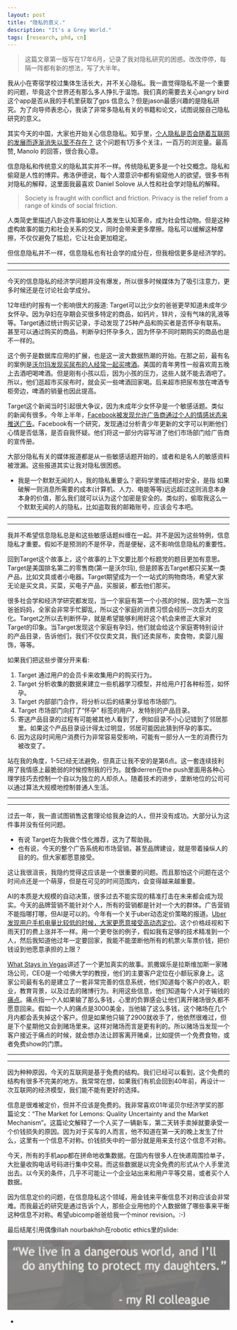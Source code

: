 ```yaml
---
layout: post
title: "隐私的意义."
description: "It's a Grey World."
tags: [research, phd, cn]
---
```


> 这篇文章第一版写在17年6月，记录了我对隐私研究的困惑。改改停停，每隔一阵都有新的想法，写了大半年。

我从小在寄宿学校过集体生活长大，并不关心隐私。我一直觉得隐私不是一个重要的问题，毕竟这个世界还有那么多人挣扎于温饱。我们真的需要去关心angry bird这个app是否从我的手机里获取了gps 信息么？但是jason最感兴趣的是隐私研究。为了向导师表忠心，我读了非常多隐私有关的书籍和论文，试图说服自己隐私研究的意义。

其实今天的中国，大家也开始关心信息隐私。知乎里，[个人隐私是否会随着互联网的发展而逐渐消失以至不存在？](https://www.zhihu.com/question/38523233) 这个问题有1万多个关注，一百万的浏览量。最高赞, Manolo 的回答，很合我心意。

信息隐私和传统意义的隐私其实并不一样。传统隐私更多是一个社交概念。隐私和偷窥是人性的博弈。弗洛伊德说，每个人潜意识中都有偷窥他人的欲望。很多书有对隐私的解释，这里面我最喜欢 Daniel Solove 从人性和社会学对隐私的解释。

> Society is fraught with conflict and friction. Privacy is the relief from a range of kinds of social friction.

人类简史里描述八卦这件事如何让人类发生认知革命，成为社会性动物。但是这种虚构故事的能力和社会关系的交叉，同时会带来更多摩擦。隐私可以缓解这种摩擦，不仅仅避免了尴尬，它让社会更加稳定。

但信息隐私并不一样，信息隐私也有社会学的成分在，但我相信更多是经济学的。


---
---

今天的信息隐私的经济学问题并没有爆发，所以很多时候媒体为了吸引注意力，更多时候还是在讨论社会学成分。

12年纽约时报有一个影响很大的报道: Target可以比少女的爸爸更早知道未成年少女怀孕。因为孕妇在孕期会买很多特定的商品，如钙片，锌片，没有气味的乳液等等。Target通过统计购买记录，手动发现了25种产品和购买者是否怀孕有联系。甚至可以通过购买的商品，判断孕妇怀孕多久，因为怀孕不同时期购买的商品也是不一样的。

这个例子是数据库应用的扩展，也是这一波大数据热潮的开始。在那之前，最有名的案例是[沃尔玛发现买尿布的人经常一起买啤酒](https://www.theregister.co.uk/2006/08/15/beer_diapers/)。美国的青年男性一般喜欢周五晚上去酒吧喝啤酒。但是刚有小孩以后，因为小孩的压力，这些人就不能去酒吧了。所以，他们逛超市买尿布时，就会买一些啤酒回家喝。后来超市把尿布放在啤酒专柜旁边，啤酒的销量也因此提高。

Target这个新闻当时引起很大争议，因为未成年少女怀孕是一个敏感话题。类似的新闻有很多。今年上半年，[Facebook被发现允许广告商通过个人的情感状态来推送广告](https://www.theguardian.com/technology/2017/may/01/facebook-advertising-data-insecure-teens)。Facebook有一个研究，发现通过分析青少年更新的文字可以判断他们心情是否低落，是否自我怀疑。他们将这一部分内容写进了他们市场部门给广告商的宣传册。

大部分隐私有关的媒体报道都是从一些敏感话题开始的，或者和是名人的敏感资料被泄漏。这些报道其实让我对隐私很困惑。

- 我是一个默默无闻的人，我的隐私重要么？密码学里描述相对安全，是指 如果破解一则消息所需要的成本(计算机、人力、电能等等)远远超过这则消息本身本身的价值，那么我们就可以认为这个加密是安全的。类似的，偷取我这么一个默默无闻的人的隐私，比如盗取我的邮箱账号，应该会亏本吧。


---
---


我并不希望信息隐私总是和这些敏感话题纠缠在一起。并不是因为这些特例，信息隐私才重要。假如不是预测的不是怀孕，而是便秘，这不影响信息隐私的重要性。

回到Target这个故事上，这个故事的上下文要比那个标题党的题目更加有意思。Target是美国排名第二的零售商(第一是沃尔玛), 但是顾客去Target都只买某一类产品，比如文具或者小电器。Target期望成为一个一站式的购物商场，希望大家无论是买文具，买菜，买电子产品，买服装，都去他们那买。

很多社会学和经济学研究都发现，当一个家庭有第一个小孩的时候，因为第一次当爸爸妈妈，全家会非常手忙脚乱，所以这个家庭的消费习惯会经历一次巨大的变化。Target之所以去判断怀孕，就是希望能够利用好这个机会来修正大家对Target的印象。当Target发现这个家庭有孕妇，他们就会给这个家庭寄特别设计的产品目录，告诉他们，我们不仅仅卖文具，我们还卖尿布，卖食物，卖婴儿服饰，等等。


如果我们把这些步骤分开来看:

1. Target 通过用户的会员卡来收集用户的购买行为。
2. Target 分析收集的数据来建立一些机器学习模型，并给用户打各种标签，如怀孕。
3. Target 内部部门合作，将分析以后的结果分享给市场部门。
4. Target 市场部门向打了“怀孕” 标签的用户，发特别的产品目录。
5. 寄送产品目录的过程有可能被其他人看到了，例如目录不小心记错到了邻居那里。如果这个产品目录设计得太过明显，邻居可能因此猜到怀孕的事实。
6. 因为这段时间用户消费行为非常容易受影响，可能有一部分人一生的消费行为被改变了。


站在我的角度，1-5已经无法避免，但真正让我不安的是第6点。这一套连续技利用了我情感上最脆弱的时候控制我的行为。就像derren在the push里面用各种心理学技巧去控制一个自以为独立的人却杀人。随着技术的进步，垄断地位的公司可以通过算法大规模地控制普通人生活。

---
---


过去一年，我一直试图销售这套理论给我身边的人，但并没有成功。大部分认为这件事并没有任何问题。

- 有说 Target在为我做个性化推荐，这为了帮助我。
- 也有说，今天的整个广告系统和市场营销，甚至品牌建设，就是带着操纵人的目的的。但大家都愿意接受。

这让我很沮丧，我隐约觉得这应该是一个很重要的问题。而且那怕这个问题在这个时间点还是一个萌芽，但是在可见的时间范围内，会变得越来越重要。

AI的本质是大规模的自动决策，很多过去不能实现的精准打击在未来都会成为现实。今天的品牌营销不能针对个人，所有的营销都是针对一个大的群体。广告营销不能指哪打哪，但AI是可以的。今年有一个关于uber动态定价策略的报道。[Uber发现用户手机电量比较低的时候，大家更愿意接受高动态定价](https://www.forbes.com/sites/amitchowdhry/2016/05/25/uber-low-battery/#6618b9cc74b3)。这个价格歧视和下雨天打的费上涨并不一样。用一个更夸张的例子，假如我有足够的技术精准到一个人，然后我知道他过年一定要回家，我能不能垄断他所有的机票火车票价钱，把价钱设到他愿意承担的上限？

[What Stays in Vegas](https://www.amazon.com/What-Stays-Vegas-Personal-Lifeblood/dp/1610396391)讲述了一个更加真实的故事。凯撒娱乐是拉斯维加斯一家赌场公司，CEO是一个哈佛大学的教授，他们的主要客户定位在小额玩家身上。这家公司最有名的是建立了一套非常完善的信息系统，他们知道每个客户的收入，职业，教育背景，以及过去的赌博行为。利用这些信息，他们知道每个人对于输钱的[痛点](https://www.smartbrief.com/original/2017/08/dangers-corporations-and-big-data)。痛点指一个人如果输了那么多钱，心里的负罪感会让他们离开赌场很久都不愿意回来。假如一个人的痛点是3000美金，当他输了这么多钱，这个赌场在几个月内都会丢失掉这个客户。但是如果他只输了2900就收手了，他依然很难过，但是下个星期他又会到赌场里来。这样对赌场而言是更有利的。所以赌场当发现一个客户接近于痛点的时候，就会想办法让顾客离开赌桌，比如提供一个免费食物，或者免费show的门票。


---
---

因为种种原因，今天的互联网是基于免费的结构。我们已经可以看到，这个免费的结构有很多不完美的地方。我常常在想，如果我们有机会回到40年前，再设计一次互联网的经济模型，我们能不能有更好的选择。

信息是很难被定价，但并不应该是免费的。我非常喜欢01年诺贝尔经济学奖的那篇论文：“The Market for Lemons: Quality Uncertainty and the Market Mechanism”。这篇论文解释了一个人买了一辆新车，第二天转手卖掉就要承受一个价钱损失的原因。因为对于买车的人而言，他不知道在第一天的晚上发生了什么，这里有一个信息不对称。价钱损失中的一部分就是用来支付这个信息不对称。

今天，所有的手机app都在拼命地收集数据。在国内有很多人在快递周围捡单子，大批量收购电话号码进行集中交易。而这些数据是以完全免费的形式从个人手里流出去。以今天的条件，几乎不可能让一个企业站出来和用户平等交易，或者买个人数据。

因为信息定价的问题，在信息隐私这个领域，用金钱来平衡信息不对称应该会非常难。而我最近的研究是通过告诉个人，那些企业用他的个人数据做了哪些事来平衡这种信息不对称。希望ubicomp爸爸给我一个minor revision。:-)


最后结尾引用偶像illah nourbakhsh在robotic ethics里的slide:

<img src="/resources/dangerous_world.png" alt="dangerous_world"/>



<!-- 这些问题都让我非常排斥隐私研究，我不能去一个不能说服自己的研究。那么多聪明的人都觉得隐私很重要，我可能比更多人固执一些，但我肯定没很多人在过去的一年，我涉猎了非常多计算机以外的论文，横跨很多领域，法律，经济，政治，乃至历史。在这些书里，我最喜欢的对于privacy的解释，来自于 -->




<!-- 以至于jason也一直不能说服我去投入隐私研究。过去两年，我读各个领域的书和论文， -->

<!-- 而今天隐私是一个非常重要的问题所有人都在关心为什么隐私 -->
<!-- 这解决了我的第一个问题，隐私要比尴尬更加重要一点。 -->


<!-- 思考的结果没有让我恍然大悟，相反，这个观点是老生常谈。 -->

<!-- <img src="/resources/privacy_tech_market_legal_social.png" alt="privacy tech market legal social"/> -->

<!-- 我不喜欢这个观点因为觉得这是一套官腔的说法，让四个领域都有了踢皮球的机会。我觉得隐私问题应该有一个很理性的解决方法。我挣扎了两年，直到最近重新捡起我一开始看的那些论文，我开始和这个领域妥协，可能他们是对的。我可能就是那个phd comics里重复出现的无知又野心勃勃的博士生。 -->

<!-- <img src="/resources/phd_self_expect.gif" alt="phd self expectation"/> -->

<!-- # 什么是隐私？ -->

<!-- 龌龊事的保护罩，更好的办法难道不是不去 -->

<!-- - 究竟什么是隐私？如果隐私是为了隐藏自己做下的龌龊事，更好的办法难道不是不要去做这件事？就像03年冯小刚的电影“手机”，隐私并不是婚外情的保护罩。又或者 -->
<!-- 只要你对自己的肯定不至于廉价到需通过与他人比较才可获得即可。这似乎更多是一个教育问题，而不是隐私问题。 -->
- 

<!-- 如果隐私是为了隐藏自己做下的龌龊事，如果隐私 -->



<!-- 这些报道和我的经历让我对隐私这件事 -->



<!-- 很长一段时间我很困惑，那普通人的隐私是否重要？如果隐私被侵犯，产生的后果就是一些尴尬。那么普通人的隐私是否值得被保护？就像加密学里面的对安全的定义，如果突破一个密码的代价超过这个这个秘密保护的财物的价值，那么这个保护就是安全的。那么如果我只是一个，又有谁愿意侵犯我的隐私呢？就像16年底，当时和yuanchuan讨论，最后总结，大部分问题如果我的邮箱泄漏，对我造成最大的影响还是那些安全问题，比如我的银行账号，我的财务安全。但是，那些我去了哪里，我的机票行程，对于我这样一个默默无闻的人，这些可能都不重要。。如果放在更大的角度下，对于很多温饱都还没解决的地方，关注吃饱穿暖是不是要比这些尴尬的高级需求更加重要？那么，我们为什么还有那么多研究要去关心，我的angry bird 是否要从我的手机里获取gps 信息？ -->

<!-- 这里有三个问题，隐私如果只是尴尬，这样的问题，算是一个重要的问题么？普通人的隐私是否值得保护。那些所谓的信息是否那么重要？ -->

<!-- 这些问题都让我非常排斥隐私研究，我不能去一个不能说服自己的研究。那么多聪明的人都觉得隐私很重要，我可能比更多人固执一些，但我肯定没很多人在过去的一年，我涉猎了非常多计算机以外的论文，横跨很多领域，法律，经济，政治，乃至历史。在这些书里，我最喜欢的对于privacy的解释，来自于 Daniel Solove 的  “A Taxonomy of Privacy”，从人性和社会学的解释。 -->

<!-- > Society is fraught with conflict and friction. Privacy is the relief from a range of kinds of social friction. -->



<!-- 信息不对称 -->


<!-- 但改改停停，，最后发现的结论其实早就在Jason十多年的job talk里面表述过。jason是信息隐私研究里的专家， -->


<!-- 到下半年，facebook主动宣传了另外一个故事，facebook可以通过检测未成年用户的心情，来预测[自杀倾向](https://www.washingtonpost.com/news/the-switch/wp/2017/11/27/facebook-is-using-ai-to-try-to-prevent-suicide/?utm_term=.0fd95dbb7b3e)。 -->


<!-- 
普通人的信息隐私

我并不明白普通人的隐私是否有那么大的价值。在整个计算机有很多

隐私的意义

但是难的是 -->

<!-- 
同样的技术出现在了正反两个故事里。很多人会说, 技术是中性的，可以用来作恶，也可以用来行善，关键看怎么用。我不喜欢这个观点。隐私的概念是如此模糊，即便有美好的意愿，并不一定就导向好的结果。坏人做坏事不可怕，因为坏人一旦暴露，就不能继续做坏事。我更担心的是好人做坏事，还以为自己在做好事。
 -->

<!-- 
无论东方世界还是西方世界，大部分隐私的媒体报道总是和敏感话题纠缠


大部分隐私的媒体报道总是和敏感话题纠缠在一起，或者和名人结合在一起。

我以前隐私是一个第一世界问题，

一直到最近，我几乎每周和jason的讨论都会涉及到。因为在集体主义盛行的西方，隐私确实不是最重要的部分。

在我怼jason的时候，大部分时候说privacy是first world problem. 

我日常怼jason的话里面， -->

<!-- 
我也不喜欢这些报道，把隐私和敏感话题纠缠在一起。并不是因为这些敏感特例，隐私才重要。假如

隐私这个问题，从来就是一个模糊的概念。


即便没有这些案例


我不知道未来这样的事情会不会发生

 -->




<!-- ==== -->


<!-- 

> What happens here stays here.       Slogan of Las Vegas

"这个世界正在变得前所未有的危险。"


我们的隐私研究

我觉得隐私的研究要解决两个问题。一个是好人做坏事。



中国其实处在一个很危险的情况下，在商业环境里面，不应该有一个电商在这么大的规模上垄断。

，买电子
对于自己公司更大的期望


我们理想的世界是这个互联网是收费的互联网，我们看的每一个内容都要付钱，同样的，给我们推送的每一个广告都要付给我们钱。这样我们也可以构造出一个不一样的隐私世界。


这一套连续技cover了美国隐私法律里面完整的隐私定义。从collection=》invading。

最常见的观点是技术本身是中性的，关键看人怎么用。但怎么用才往正面走并不是那么一清二白。
 -->



<!-- 我大部分时候觉得是应该拥抱这些技术改变的。就像人类进化一样，我们需要大量的试错成本。而且今天的我们也承担的起这些试错成本。我们不可能不犯错，我们真正需要的是不断的监管和自我反省，发现自己的错误。当错误发生的时候，有能力去改掉这些错误。 -->


<!-- 我对于这些 -->

<!-- 往好了用就是好，往坏了用就是坏。但是这个世界有太多的灰色地带。不是我们需要 -->

<!-- 最终解决所有问题最好的办法就是改善教育，把所有人教育成好人。但是这里面 -->

<!-- 往好了用

最常见的说法是技术本身是中立的，关键是看人怎么用。好人用就是好，坏人用就是坏。解决这个世界最好的办法，就是把所有人教育成好人。这里面归根到底，是动机。是好的动机，还是坏的动机？




隐私的研究有两部分，一方面是要发现坏人做坏事，另外一方面也要监管那些好人做的好事是否会有坏的影响。

类似的还有facebook可以在青少年心情低落的时候，给他们推送广告。



类似的还有很多，比如uber可以根据你的手机电池来决定你的surge prive，facebook可以在青少年心情低落的时候给他们推送广告。


我其实一直不喜欢所有和privacy有关的新闻以这种方式出现。类似的还有，uber可以根据你的收集电池来决定你的电池水平，facebook 可以在青少年心情低落的时候给他们推送广告。因为这些都挑了一些比较极端的例子，比如未成年怀孕少年，沉迷社交网络的青少年，等等。但是即便没有这些例子，隐私依然很重要。
我并不喜欢这种阴谋论的推断。今天的监管体系下，很少有公司能够肆意妄为。比如facebook没有动力去做这样的广告，除非法律和环境都已经成熟。uber也不敢冒天下之大不韪去用电池信息去做那些预测。


相反，真正的问题不是这些。这个世界开始变得越来越危险，不是因为机器可以像人一样思考，而是人像机器一样思考。


我对target那个例子有着和jason完全不一样的理解。

隐私在今天还是一个未来的问题。假如一个问题最严重的是100分，今天 温饱可能是30分，但是隐私只有1分，而手机上面的location data 只有0.1分。但是我们今天的科技发展，温饱这些问题会越来越小，相反，隐私这样的问题会越来越大。

今天数据的泄露是方方面面的。


就像几万年前我们需要带着武器才能出现在森林里，以后我们要带着电池才能


“今天，大家并没有那么关心隐私。但是，恰恰因为大家不够关心隐私，但隐私又那么重要，所以我们要做隐私研究。”
“不对。大家不是不关心隐私，大家只是不明白这些隐私泄露的发生。”

我并不是一个好的隐私研究员。我的导师jason是非常有名的研究员。开创了隐私在ubicomp的手机iot的领域。在10年前就预言，未来手机可以知道你的很多行为。你想要买什么，你想什么，你想要看什么。我在第一次和jason开会的时候，我就非常直接地和jason表示，这个我不明白为什么要这么关心隐私，而事实上公众非常不关心隐私。

但后来我也开始进入隐私这个领域做研究。

privacy to algorithms.


[How Target Figured Out A Teen Girl Was Pregnant Before Her Father Did](https://www.forbes.com/sites/kashmirhill/2012/02/16/how-target-figured-out-a-teen-girl-was-pregnant-before-her-father-did/#ef01ad466686)



[Facebook told advertisers it can identify teens feeling 'insecure' and 'worthless'](https://www.theguardian.com/technology/2017/may/01/facebook-advertising-data-insecure-teens) -->